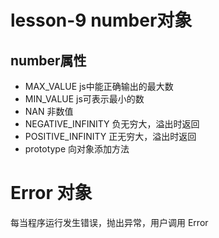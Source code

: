 # lesson-9 number对象

## number属性

- MAX_VALUE   js中能正确输出的最大数
- MIN_VALUE  js可表示最小的数
- NAN  非数值
- NEGATIVE_INFINITY  负无穷大，溢出时返回
- POSITIVE_INFINITY  正无穷大，溢出时返回
- prototype  向对象添加方法

# Error 对象



每当程序运行发生错误，抛出异常，用户调用	Error



























